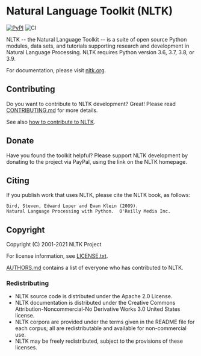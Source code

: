 # Natural Language Toolkit (NLTK)
[![PyPI](https://img.shields.io/pypi/v/nltk.svg)](https://pypi.python.org/pypi/nltk)
![CI](https://github.com/nltk/nltk/actions/workflows/ci.yaml/badge.svg?branch=develop)

NLTK -- the Natural Language Toolkit -- is a suite of open source Python
modules, data sets, and tutorials supporting research and development in Natural
Language Processing. NLTK requires Python version 3.6, 3.7, 3.8, or 3.9.

For documentation, please visit [nltk.org](https://www.nltk.org/).


## Contributing

Do you want to contribute to NLTK development? Great!
Please read [CONTRIBUTING.md](CONTRIBUTING.md) for more details.

See also [how to contribute to NLTK](https://www.nltk.org/contribute.html).


## Donate

Have you found the toolkit helpful?  Please support NLTK development by donating
to the project via PayPal, using the link on the NLTK homepage.


## Citing

If you publish work that uses NLTK, please cite the NLTK book, as follows:

    Bird, Steven, Edward Loper and Ewan Klein (2009).
    Natural Language Processing with Python.  O'Reilly Media Inc.


## Copyright

Copyright (C) 2001-2021 NLTK Project

For license information, see [LICENSE.txt](LICENSE.txt).

[AUTHORS.md](AUTHORS.md) contains a list of everyone who has contributed to NLTK.


### Redistributing

- NLTK source code is distributed under the Apache 2.0 License.
- NLTK documentation is distributed under the Creative Commons
  Attribution-Noncommercial-No Derivative Works 3.0 United States license.
- NLTK corpora are provided under the terms given in the README file for each
  corpus; all are redistributable and available for non-commercial use.
- NLTK may be freely redistributed, subject to the provisions of these licenses.
